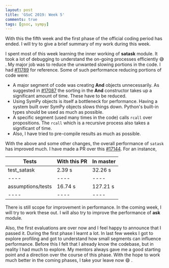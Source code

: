 ```yaml
---
layout: post
title: 'GSoC 2019: Week 5'
comments: true
tags: [gsoc, sympy]
---
```

With this the fifth week and the first phase of the official coding period has ended. I will try to give a brief summary of my work during this week.

I spent most of this week learning the inner working of **satask** module. It took a lot of debugging to understand the on-going processes efficiently 😅 . My major job was to reduce the unwanted slowing portions in the code. I had  [#11789](https://github.com/sympy/sympy/pull/11789) for reference. Some of such performance reducing portions of code were:
* A major segment of code was creating **And** objects unnecessarily. As suggested in [#17087](https://github.com/sympy/sympy/issues/17087) the sorting in the **And** constructor takes up a significant amount of time. These have to be reduced.
* Using SymPy objects is itself a bottleneck for performance. Having a system built over SymPy objects slows things down. Python's built-in types should be used as much as possible.
* A specific segment (used many times in the code) calls `rcall` over propositions. The `rcall` which is a recursive process also takes a significant of time.
* Also, I have tried to pre-compile results as much as possible.

With the above and some other changes, the overall performance of `satask` has improved much. I have made a PR over this [#17144](https://github.com/sympy/sympy/pull/17144). For an instance,

| Tests | With this PR | In master |
|----|----|----|
| test_satask | 2.39 s | 32.26 s |
|----|----|----|
| assumptions/tests | 16.74 s | 127.21 s|
|----|----|----|
<!-- <table>
    <thead>
        <th>Tests</th>
        <th>After this PR</th>
        <th>In master</th>
    </thead>
    <tbody>
        <tr>
            <td>test_satask</td>
            <td>2.39 s</td>
            <td>36.26 s</td>
        </tr>
        <tr>
            <td>assumptions/tests</td>
            <td>16.74 s</td>
            <td>127.21 s</td>
        </tr>
    </tbody>
</table> -->

There is still scope for improvement in performance. In the coming week, I will try to work these out. I will also try to improve the performance of **ask** module.

Also, the first evaluations are over now and I feel happy to announce that I passed it. During the first phase I learnt a lot. In last few weeks I got to explore profiling and got to understand how small segments can influence performance. Before this I felt that I already know the codebase, but in reality I had much to explore. My mentors always gave me a good starting point and a direction over the course of this phase. With the hope to work much better in the coming phases, I take your leave now 😄 .
